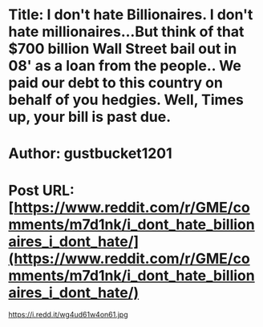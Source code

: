 # Title: I don't hate Billionaires. I don't hate millionaires...But think of that $700 billion Wall Street bail out in 08' as a loan from the people.. We paid our debt to this country on behalf of you hedgies. Well, Times up, your bill is past due.
# Author: gustbucket1201
# Post URL: [https://www.reddit.com/r/GME/comments/m7d1nk/i_dont_hate_billionaires_i_dont_hate/](https://www.reddit.com/r/GME/comments/m7d1nk/i_dont_hate_billionaires_i_dont_hate/)


https://i.redd.it/wg4ud61w4on61.jpg